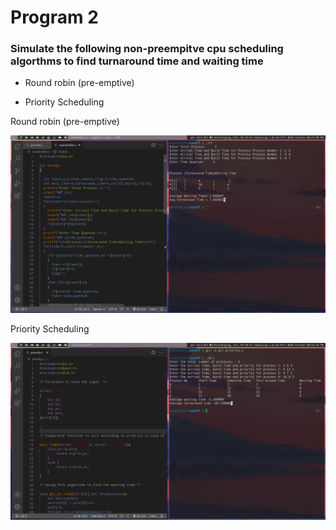 # Program 2

### Simulate the following non-preempitve cpu scheduling algorthms to find turnaround time and waiting time

- Round robin (pre-emptive)

- Priority Scheduling


Round robin (pre-emptive)



![](roundrobin.png)


Priority Scheduling



![](priority.png)
